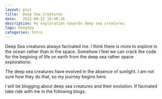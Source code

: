 ```yaml
---
layout: post
title:  Deep Sea Creatures
date:   2022-08-22 16:40:16
description: My exploration towards deep sea creatures.
tags: DeepSea
categories: Intro
---
```


Deep Sea creatures always facinated me. I think there is more to explore in the ocean rather than in the space. Somehow I feel we can crack the code for the begining of life on earth from the deep sea rather space explorations. 

The deep sea creatures have evolved in the absence of sunlight. I am not sure how they do that, so my journey begins here.

I will be blogging about deep sea creatures and their evolution. If facinated take ride with me in the following blogs.

